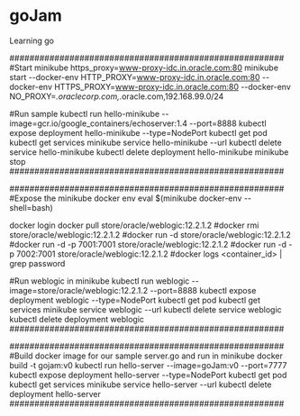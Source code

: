 # goJam
Learning go

#######################################################
#Start minikube
https_proxy=www-proxy-idc.in.oracle.com:80 minikube start --docker-env HTTP_PROXY=www-proxy-idc.in.oracle.com:80 --docker-env HTTPS_PROXY=www-proxy-idc.in.oracle.com:80 --docker-env NO_PROXY=*.oraclecorp.com,*.oracle.com,192.168.99.0/24

#Run sample
kubectl run hello-minikube --image=gcr.io/google_containers/echoserver:1.4 --port=8888
kubectl expose deployment hello-minikube --type=NodePort
kubectl get pod
kubectl get services
minikube service hello-minikube --url
kubectl delete service hello-minikube
kubectl delete deployment hello-minikube
minikube stop
#######################################################

#######################################################
#Expose the minikube docker env
eval $(minikube docker-env --shell=bash)

docker login
docker pull store/oracle/weblogic:12.2.1.2
#docker rmi store/oracle/weblogic:12.2.1.2
#docker run -d store/oracle/weblogic:12.2.1.2
#docker run -d -p 7001:7001 store/oracle/weblogic:12.2.1.2
#docker run -d -p 7002:7001 store/oracle/weblogic:12.2.1.2
#docker logs <container_id> | grep password

#Run weblogic in minikube
kubectl run weblogic --image=store/oracle/weblogic:12.2.1.2 --port=8888
kubectl expose deployment weblogic --type=NodePort
kubectl get pod
kubectl get services
minikube service weblogic --url
kubectl delete service weblogic
kubectl delete deployment weblogic
#######################################################


#######################################################
#Build docker image for our sample server.go and run in minikube
docker build -t gojam:v0
kubectl run hello-server --image=goJam:v0 --port=7777
kubectl expose deployment hello-server --type=NodePort
kubectl get pod
kubectl get services
minikube service hello-server --url
kubectl delete deployment hello-server
#######################################################

